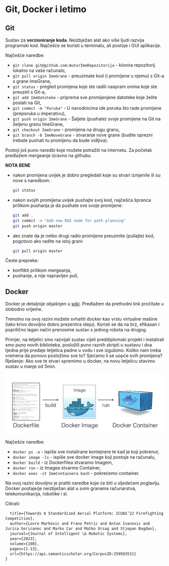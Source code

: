 # Git, Docker i letimo

## Git

Sustav za **verzioniranje koda**. Neizbježan alat ako više ljudi razvija programski kod. Najčešće se koristi u terminalu, ali postoje i GUI aplikacije.

Najčešće naredbe:
- `git clone git@github.com:AutorImeRepozitorija` - klonira repozitorij lokalno na vaše računalo,
- `git pull origin ImeGrane` - preuzimate kod (i promijene u njemu) s Git-a s grane ImeGrane,
- `git status` - pregled promijena koje ste radili naspram onima koje ste preuzeli s Git-a,
- `git add ImeDatoteke` - priprema sve promijenjene datoteke koje želite poslati na Git,
- `git commit -m "Poruka"` - U navodnicima ide poruka što rade promijene (preporuka u imperativu),
- `git push origin ImeGrane` - Šaljete (pushate) svoje promijene na Git na željenu granu ImeGrane,
- `git checkout ImeGrane` - promijena na drugu granu,
- `git branch -b ImeNoveGrane` - stvaranje nove grane (budite oprezni trebate pushati tu promijenu da bude vidljiva).

Postoji još puno naredbi koje možete potražiti na internetu. Za početak predlažem mergeanje izravno na githubu.

**NOTA BENE**
- nakon promijena uvijek je dobro pregledati koje su stvari izmjenile ili su nove s naredbom:
    
    ```bash
    git status
    ```
- nakon svojih promijena uvijek pushajte svoj kod, najčešća špranca prilikom pushanja je da pushate sve svoje promijene:
    
    ```bash
    git add .
    git commit -m "Add new ROS node for path planning"
    git push origin master
    ```
- ako znate da je netko drugi radio promijene preuzmite (pullajte) kod, pogotovo ako radite na istoj grani:

    ```bash
    git pull origin master
    ```

Česte prepreke:
- konflikti prilikom mergeanja,
- pushanje, a nije napravljen pull,

## Docker

Docker je detaljnije objašnjen u [wiki](https://github.com/larics/docker_files/wiki). Predlažem da prethodni link pročitate u slobodno vrijeme.

Trenutno na ovoj razini možete svhatiti docker kao vrstu virtualne mašine (iako krivo dovoljno dobro prezentira ideju). Koristi se da na brz, efikasan i poprilično lagan način prenosime sustav s jednog robota na drugog. 

Primjer, na letjelici smo razvijali sustav cijeli preddiplomski projekt i instalirali smo puno novih biblioteka, posložili puno raznih skripti u sustavu i dva tjedna prije predaje letjelica padne u vodu i sve izgubimo. Koliko nam treba vremena da ponovo posložimo sve to? Sjećamo li se uopće svih promijena? Rješenje: Ako sve te stvari spremimo u docker, na novu letjelicu stavimo sustav u manje od 5min. 

![Evolution of the docker components](./figure1.png)

Najčešće naredbe:
- `docker ps -a` - ispiše sve instalirane kontejnere te kad je koji pokrenut,
- `docker image -ls` - ispiše sve docker image koji postoje na računalu,
- `docker build` - iz Dockerfilea stvaramo Imagem,
- `docker run` - iz Imagea stvarmo Container,
- `docker exec -it ImeContainera bash` - pokrećemo container.

Na ovoj razini dovoljno je pratiti naredbe koje će biti u sljedećem poglavlju. Docker postaje/je neizbježan alat u svim granama računarstva, telekomunikacija, robotike i sl.


Citirati:
```@article{Markovic2023TowardsAS,
  title={Towards A Standardized Aerial Platform: ICUAS’22 Firefighting Competition},
  author={Lovro Markovic and Frano Petric and Antun Ivanovic and Jurica Goricanec and Marko Car and Matko Orsag and Stjepan Bogdan},
  journal={Journal of Intelligent \& Robotic Systems},
  year={2023},
  volume={108},
  pages={1-13},
  url={https://api.semanticscholar.org/CorpusID:259503531}
}
```
